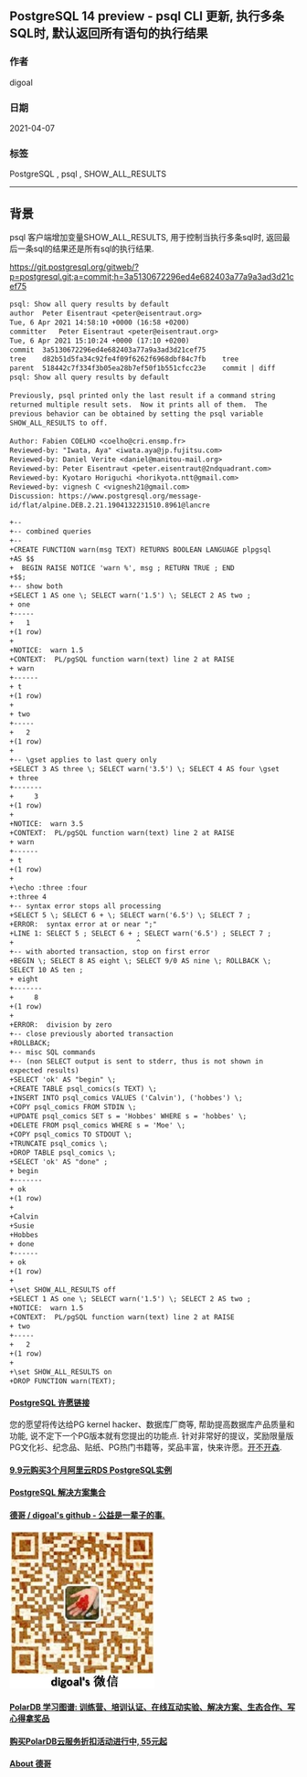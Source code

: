 ## PostgreSQL 14 preview - psql CLI 更新, 执行多条SQL时, 默认返回所有语句的执行结果   
        
### 作者        
digoal        
        
### 日期        
2021-04-07         
        
### 标签        
PostgreSQL , psql , SHOW_ALL_RESULTS             
        
----        
        
## 背景     
psql 客户端增加变量SHOW_ALL_RESULTS, 用于控制当执行多条sql时, 返回最后一条sql的结果还是所有sql的执行结果.       
  
https://git.postgresql.org/gitweb/?p=postgresql.git;a=commit;h=3a5130672296ed4e682403a77a9a3ad3d21cef75  
  
```  
psql: Show all query results by default  
author	Peter Eisentraut <peter@eisentraut.org>	  
Tue, 6 Apr 2021 14:58:10 +0000 (16:58 +0200)  
committer	Peter Eisentraut <peter@eisentraut.org>	  
Tue, 6 Apr 2021 15:10:24 +0000 (17:10 +0200)  
commit	3a5130672296ed4e682403a77a9a3ad3d21cef75  
tree	d82b51d5fa34c92fe4f09f6262f6968dbf84c7fb	tree  
parent	518442c7f334f3b05ea28b7ef50f1b551cfcc23e	commit | diff  
psql: Show all query results by default  
  
Previously, psql printed only the last result if a command string  
returned multiple result sets.  Now it prints all of them.  The  
previous behavior can be obtained by setting the psql variable  
SHOW_ALL_RESULTS to off.  
  
Author: Fabien COELHO <coelho@cri.ensmp.fr>  
Reviewed-by: "Iwata, Aya" <iwata.aya@jp.fujitsu.com>  
Reviewed-by: Daniel Verite <daniel@manitou-mail.org>  
Reviewed-by: Peter Eisentraut <peter.eisentraut@2ndquadrant.com>  
Reviewed-by: Kyotaro Horiguchi <horikyota.ntt@gmail.com>  
Reviewed-by: vignesh C <vignesh21@gmail.com>  
Discussion: https://www.postgresql.org/message-id/flat/alpine.DEB.2.21.1904132231510.8961@lancre  
```  
  
```  
+--  
+-- combined queries  
+--  
+CREATE FUNCTION warn(msg TEXT) RETURNS BOOLEAN LANGUAGE plpgsql  
+AS $$  
+  BEGIN RAISE NOTICE 'warn %', msg ; RETURN TRUE ; END  
+$$;  
+-- show both  
+SELECT 1 AS one \; SELECT warn('1.5') \; SELECT 2 AS two ;  
+ one   
+-----  
+   1  
+(1 row)  
+  
+NOTICE:  warn 1.5  
+CONTEXT:  PL/pgSQL function warn(text) line 2 at RAISE  
+ warn   
+------  
+ t  
+(1 row)  
+  
+ two   
+-----  
+   2  
+(1 row)  
+  
+-- \gset applies to last query only  
+SELECT 3 AS three \; SELECT warn('3.5') \; SELECT 4 AS four \gset  
+ three   
+-------  
+     3  
+(1 row)  
+  
+NOTICE:  warn 3.5  
+CONTEXT:  PL/pgSQL function warn(text) line 2 at RAISE  
+ warn   
+------  
+ t  
+(1 row)  
+  
+\echo :three :four  
+:three 4  
+-- syntax error stops all processing  
+SELECT 5 \; SELECT 6 + \; SELECT warn('6.5') \; SELECT 7 ;  
+ERROR:  syntax error at or near ";"  
+LINE 1: SELECT 5 ; SELECT 6 + ; SELECT warn('6.5') ; SELECT 7 ;  
+                              ^  
+-- with aborted transaction, stop on first error  
+BEGIN \; SELECT 8 AS eight \; SELECT 9/0 AS nine \; ROLLBACK \; SELECT 10 AS ten ;  
+ eight   
+-------  
+     8  
+(1 row)  
+  
+ERROR:  division by zero  
+-- close previously aborted transaction  
+ROLLBACK;  
+-- misc SQL commands  
+-- (non SELECT output is sent to stderr, thus is not shown in expected results)  
+SELECT 'ok' AS "begin" \;  
+CREATE TABLE psql_comics(s TEXT) \;  
+INSERT INTO psql_comics VALUES ('Calvin'), ('hobbes') \;  
+COPY psql_comics FROM STDIN \;  
+UPDATE psql_comics SET s = 'Hobbes' WHERE s = 'hobbes' \;  
+DELETE FROM psql_comics WHERE s = 'Moe' \;  
+COPY psql_comics TO STDOUT \;  
+TRUNCATE psql_comics \;  
+DROP TABLE psql_comics \;  
+SELECT 'ok' AS "done" ;  
+ begin   
+-------  
+ ok  
+(1 row)  
+  
+Calvin  
+Susie  
+Hobbes  
+ done   
+------  
+ ok  
+(1 row)  
+  
+\set SHOW_ALL_RESULTS off  
+SELECT 1 AS one \; SELECT warn('1.5') \; SELECT 2 AS two ;  
+NOTICE:  warn 1.5  
+CONTEXT:  PL/pgSQL function warn(text) line 2 at RAISE  
+ two   
+-----  
+   2  
+(1 row)  
+  
+\set SHOW_ALL_RESULTS on  
+DROP FUNCTION warn(TEXT);  
```  
  
  
#### [PostgreSQL 许愿链接](https://github.com/digoal/blog/issues/76 "269ac3d1c492e938c0191101c7238216")
您的愿望将传达给PG kernel hacker、数据库厂商等, 帮助提高数据库产品质量和功能, 说不定下一个PG版本就有您提出的功能点. 针对非常好的提议，奖励限量版PG文化衫、纪念品、贴纸、PG热门书籍等，奖品丰富，快来许愿。[开不开森](https://github.com/digoal/blog/issues/76 "269ac3d1c492e938c0191101c7238216").  
  
  
#### [9.9元购买3个月阿里云RDS PostgreSQL实例](https://www.aliyun.com/database/postgresqlactivity "57258f76c37864c6e6d23383d05714ea")
  
  
#### [PostgreSQL 解决方案集合](https://yq.aliyun.com/topic/118 "40cff096e9ed7122c512b35d8561d9c8")
  
  
#### [德哥 / digoal's github - 公益是一辈子的事.](https://github.com/digoal/blog/blob/master/README.md "22709685feb7cab07d30f30387f0a9ae")
  
  
![digoal's wechat](../pic/digoal_weixin.jpg "f7ad92eeba24523fd47a6e1a0e691b59")
  
  
#### [PolarDB 学习图谱: 训练营、培训认证、在线互动实验、解决方案、生态合作、写心得拿奖品](https://www.aliyun.com/database/openpolardb/activity "8642f60e04ed0c814bf9cb9677976bd4")
  
  
#### [购买PolarDB云服务折扣活动进行中, 55元起](https://www.aliyun.com/activity/new/polardb-yunparter?userCode=bsb3t4al "e0495c413bedacabb75ff1e880be465a")
  
  
#### [About 德哥](https://github.com/digoal/blog/blob/master/me/readme.md "a37735981e7704886ffd590565582dd0")
  
